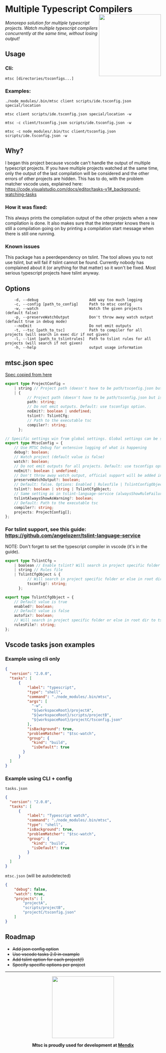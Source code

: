 # Multiple Typescript Compilers <img src="https://github.com/guidojo/multipleTypescriptCompilers/blob/master/images/mtsc_logo_small.png?raw=true" align="right" width="200"/>
_Monorepo solution for multiple typescript projects. Watch multiple typescript compilers concurrently at the same time, without losing output!_

## Usage
### Cli:
`mtsc [directories/tsconfigs...]`

### Examples:
`./node_modules/.bin/mtsc client scripts/ide.tsconfig.json special/location`

`mtsc client scripts/ide.tsconfig.json special/location -w`

`mtsc -c client/tsconfig.json scripts/ide.tsconfig.json -w`

`mtsc -c node_modules/.bin/tsc client/tsconfig.json scripts/ide.tsconfig.json -w`

## Why?
I began this project because vscode can't handle the output of multiple typescript projects. If you have multiple projects watched at the same time, only the output of the last compilation will be considered and the other errors of other projects are hidden. This has to do, with the problem matcher vscode uses, explained here: https://code.visualstudio.com/docs/editor/tasks-v1#_background-watching-tasks

### How it was fixed:
This always prints the compilation output of the other projects when a new compilation is done. It also makes sure that the interpreter knows there is still a compilation going on by printing a compilation start message when there is still one running.

### Known issues
This package has a peerdependency on tslint. The tool allows you to not use tslint, but will fail if tslint cannot be found. Currently nobody has complained about it (or anything for that matter) so it won't be fixed. Most serious typescript projects have tslint anyway.

## Options
```
    -d, --debug                       Add way too much logging
    -c, --config [path_to_config]     Path to mtsc config
    -w, --watch                       Watch the given projects (default false)
    -p, --preserveWatchOutput         Don't throw away watch output (default true in debug mode)
    --noEmit                          Do not emit outputs
    -t, --tsc [path_to_tsc]           Path to compiler for all projects (will search in exec dir if not given)
    -l, --lint [path_to_tslintrules]  Path to tslint rules for all projects (will search if not given)
    -h, --help                        output usage information
```

## mtsc.json spec
[Spec copied from here](https://github.com/guidojo/multipleTypescriptCompilers/blob/master/src/config/configSpec.ts)

```typescript
export type ProjectConfig =
    | string // Project path (doesn't have to be path/tsconfig.json but is recommended)
    | {
          // Project path (doesn't have to be path/tsconfig.json but is recommended)
          path: string;
          // Do not emit outputs. Default: use tsconfigs option.
          noEmit?: boolean | undefined;
          tslint?: TslintCfg;
          // Path to the executable tsc
          compiler?: string;
      };

// Specific settings win from global settings. Global settings can be seen as default settings for each project.
export type MtscConfig = {
    // Use MTSC Debug for extensive logging of what is happening
    debug?: boolean;
    // Watch project (default value is false)
    watch?: boolean;
    // Do not emit outputs for all projects. Default: use tsconfigs option
    noEmit?: boolean | undefined;
    // Don't throw away watch output, official support will be added in tsc 2.8.0 https://github.com/Microsoft/TypeScript/issues/21295
    preserveWatchOutput?: boolean;
    // Default: false. Options: Enabled | Rulesfile | TslintConfigObject
    tslint?: boolean | string | TslintCfgObject;
    // Same setting as in tslint-language-service (alwaysShowRuleFailuresAsWarnings)
    tslintAlwaysShowAsWarning?: boolean;
    // Default: Path to the executable tsc
    compiler?: string;
    projects: ProjectConfig[];
};
```

### For tslint support, see this guide: https://github.com/angelozerr/tslint-language-service
NOTE: Don't forget to set the typescript compiler in vscode (it's in the guide).

```typescript
export type TslintCfg =
    | boolean // Enable tslint? Will search in project specific folder or global tslint file (will search to tslint.json if not provided)
    | string // Rules file
    | TslintCfgObject & {
          // Will search in project specific folder or else in root dir to tsconfig.json if not provided. NOTE: Must be a file name (not a full path).
          tsconfig?: string;
      };

export type TslintCfgObject = {
    // Default value is true
    enabled?: boolean;
    // Default value is false
    autofix?: boolean;
    // Will search in project specific folder or else in root dir to tslint.json if not provided. NOTE: Must be a file name (not a full path).
    rulesFile?: string;
};
```

## Vscode tasks json examples
### Example using cli only
```json
{
  "version": "2.0.0",
  "tasks": [
      {
          "label": "typescript",
          "type": "shell",
          "command": "./node_modules/.bin/mtsc",
          "args": [
            "-w",
            "${workspaceRoot}/projectA",
            "${workspaceRoot}/scripts/projectB",
            "${workspaceRoot}/projectC/tsconfig.json"
          ],
          "isBackground": true,
          "problemMatcher": "$tsc-watch",
          "group": {
            "kind": "build",
            "isDefault": true
        }
      }
  ]
}
```

### Example using CLI + config
`tasks.json`
```json
{
  "version": "2.0.0",
  "tasks": [
      {
          "label": "Typescript watch",
          "command": "./node_modules/.bin/mtsc",
          "type": "shell",
          "isBackground": true,
          "problemMatcher": "$tsc-watch",
          "group": {
            "kind": "build",
            "isDefault": true
          }
      }
  ]
}
```

`mtsc.json` (will be autodetected)
```json
{
    "debug": false,
    "watch": true,
    "projects": [
        "projectA",
        "scripts/projectB",
        "projectC/tsconfig.json"
    ]
}
```

## Roadmap
* ~~Add json config option~~
* ~~Use vscode tasks 2.0 in example~~
* ~~Add tslint option for each project(!)~~
* ~~Specify specific options per project~~

---

<center>
<img src="https://www.mendix.com/ui/images/mendix-logo.png" align="center" width="200"/>

__Mtsc is proudly used for development at [Mendix](https://www.mendix.com)__
</center>
